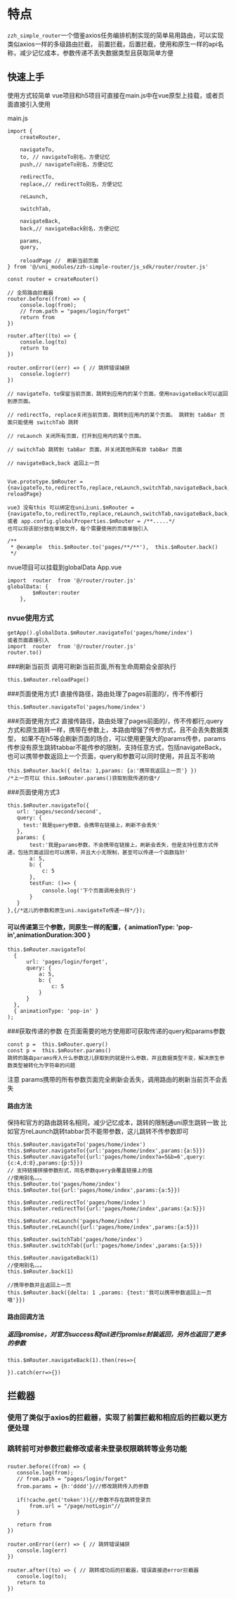 # 特点

`zzh_simple_router`一个借鉴axios任务编排机制实现的简单易用路由，可以实现类似axios一样的多级路由拦截，
前置拦截，后置拦截，使用和原生一样的api名称，减少记忆成本，参数传递不丢失数据类型且获取简单方便

## 快速上手

使用方式较简单
vue项目和h5项目可直接在main.js中在vue原型上挂载，或者页面直接引入使用

main.js
```
import {
	createRouter,
	
	navigateTo,
	to, // navigateTo别名，方便记忆
	push,// navigateTo别名，方便记忆
	
	redirectTo,
	replace,// redirectTo别名，方便记忆
	
	reLaunch,
	
	switchTab,
	
	navigateBack,
	back,// navigateBack别名，方便记忆
	
	params,
	query,
	
	reloadPage //  刷新当前页面
} from '@/uni_modules/zzh-simple-router/js_sdk/router/router.js'

const router = createRouter()

// 全局路由拦截器
router.before((from) => {
	console.log(from);
	// from.path = "pages/login/forget"
	return from
})

router.after((to) => {
	console.log(to)
	return to
})

router.onError((err) => { // 跳转错误捕获
	console.log(err)
})

// navigateTo，to保留当前页面，跳转到应用内的某个页面，使用navigateBack可以返回到原页面。

// redirectTo, replace关闭当前页面，跳转到应用内的某个页面。 跳转到 tabBar 页面只能使用 switchTab 跳转

// reLaunch 关闭所有页面，打开到应用内的某个页面。

// switchTab 跳转到 tabBar 页面，并关闭其他所有非 tabBar 页面

// navigateBack,back 返回上一页


Vue.prototype.$mRouter = {navigateTo,to,redirectTo,replace,reLaunch,switchTab,navigateBack,back,query,params, reloadPage}

vue3 没有this 可以绑定在uni上uni.$mRouter = {navigateTo,to,redirectTo,replace,reLaunch,switchTab,navigateBack,back,query,params}
或者 app.config.globalProperties.$mRouter = /**.....*/
也可以将该部分放在单独文件，每个需要使用的页面单独引入

/**
 * @example  this.$mRouter.to('pages/**/**'),  this.$mRouter.back()
 */
```
nvue项目可以挂载到globalData
App.vue
```
import  router  from '@/router/router.js'
globalData: {
		$mRouter:router
	},
```
### nvue使用方式  
```
getApp().globalData.$mRouter.navigateTo('pages/home/index')
或者页面直接引入
import  router  from '@/router/router.js'
router.to()
 ```
 
 ###刷新当前页
  调用可刷新当前页面,所有生命周期会全部执行
  ```
  this.$mRouter.reloadPage()
  ```
	
###页面使用方式1
 直接传路径，路由处理了pages前面的/，传不传都行
 ```
 this.$mRouter.navigateTo('pages/home/index')
 ```
###页面使用方式2
 直接传路径，路由处理了pages前面的/，传不传都行,query 方式和原生跳转一样，携带在参数上，本路由增强了传参方式，且不会丢失数据类型， 如果不在h5等会刷新页面的场合，可以使用更强大的params传参，params传参没有原生跳转tabbar不能传参的限制，支持任意方式，包括navigateBack，也可以携带参数返回上一个页面，query和参数可以同时使用，并且互不影响
 ```
 this.$mRouter.back({ delta: 1,params: {a:'携带我返回上一页'} }) 
 /*上一页可以 this.$mRouter.params()获取到我传递的值*/
 ```
 ###页面使用方式3
 ```
 this.$mRouter.navigateTo({
 	url: 'pages/second/second',
	query: {
      test:'我是query参数，会携带在链接上，刷新不会丢失'
	},
 	params: {
		test:'我是params参数，不会携带在链接上，刷新会丢失，但是支持任意方式传递，包括页面返回也可以携带，并且大小无限制，甚至可以传递一个函数指针'
 		a: 5,
 		b: {
 			c: 5
 		},
		testFun: ()=> {
			console.log('下个页面调用会执行')
		}
 	}
 },{/*这儿的参数和原生uni.navigateTo传递一样*/});
 ```
 #### 可以传递第三个参数，同原生一样的配置，{ animationType: 'pop-in',animationDuration:300 }
  ```
 this.$mRouter.navigateTo(
 	{
 		url: 'pages/login/forget',
 		query: {
 			a: 5,
 			b: {
 				c: 5
 			}
 		}
 	},
 	{ animationType: 'pop-in' }
 );
  ```
###获取传递的参数
在页面需要的地方使用即可获取传递的query和params参数
 ```
const p =  this.$mRouter.query()
const p =  this.$mRouter.params()
跳转的路由params传入什么参数这儿获取到的就是什么参数，并且数据类型不变，解决原生参数类型被转化为字符串的问题
 ```
 注意 params携带的所有参数页面完全刷新会丢失，调用路由的刷新当前页不会丢失
#### 路由方法
保持和官方的路由跳转名相同，减少记忆成本，跳转的限制通uni原生跳转一致
比如官方reLaunch跳转tabbar页不能带参数，这儿跳转不传参数即可
 ```
this.$mRouter.navigateTo('pages/home/index')
this.$mRouter.navigateTo({url:'pages/home/index',params:{a:5}})
this.$mRouter.navigateTo({url:'pages/home/index?a=5&b=6',query:{c:4,d:8},params:{p:5}})
// 支持链接拼接参数形式，同名参数query会覆盖链接上的值
//使用别名，。。
this.$mRouter.to('pages/home/index')
this.$mRouter.to({url:'pages/home/index',params:{a:5}})

this.$mRouter.redirectTo('pages/home/index')
this.$mRouter.redirectTo({url:'pages/home/index',params:{a:5}})

this.$mRouter.reLaunch('pages/home/index')
this.$mRouter.reLaunch({url:'pages/home/index',params:{a:5}})

this.$mRouter.switchTab('pages/home/index')
this.$mRouter.switchTab({url:'pages/home/index',params:{a:5}})

this.$mRouter.navigateBack(1)
//使用别名，。。
this.$mRouter.back(1)

//携带参数并且返回上一页
this.$mRouter.back({delta: 1 ,params: {test:'我可以携带参数返回上一页哦'}})
 ```
#### 路由回调方法
##### 返回promise，对官方success和fail进行promise封装返回，另外也返回了更多的参数
 ```
this.$mRouter.navigateBack(1).then(res=>{
	
}).catch(err=>{})
 ```
## 拦截器
### 使用了类似于axios的拦截器，实现了前置拦截和相应后的拦截以更方便处理
### 跳转前可对参数拦截修改或者未登录权限跳转等业务功能
### 
 ```
router.before((from) => {
	console.log(from);
	// from.path = "pages/login/forget"
	from.params = {h:'dddd'}///修改跳转传入的参数
	
	if(!cache.get('token')){//参数不存在跳转登录页
		from.url = "/page/notLogin"//
	}
	
	return from
})

router.onError((err) => { // 跳转错误捕获
	console.log(err)
})

router.after((to) => { // 跳转成功后的拦截器，错误直接进error拦截器
	console.log(to);
	return to
})
 ```
